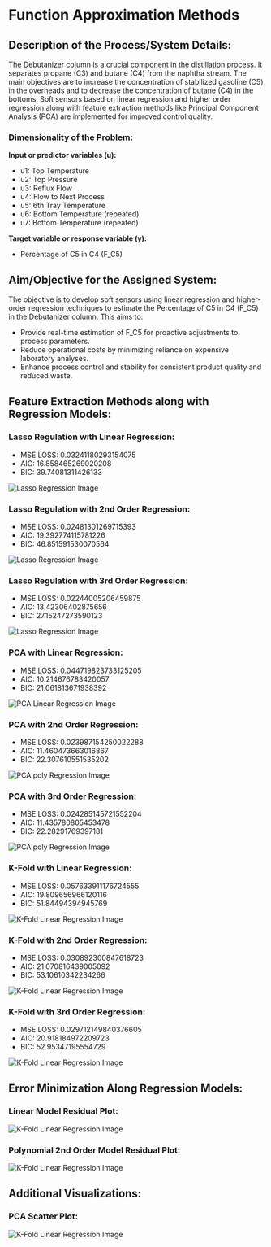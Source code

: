 # Function Approximation Methods

## Description of the Process/System Details:

The Debutanizer column is a crucial component in the distillation process. It separates propane (C3) and butane (C4) from the naphtha stream. The main objectives are to increase the concentration of stabilized gasoline (C5) in the overheads and to decrease the concentration of butane (C4) in the bottoms. Soft sensors based on linear regression and higher order regression along with feature extraction methods like Principal Component Analysis (PCA) are implemented for improved control quality.

### Dimensionality of the Problem:

**Input or predictor variables (u):**
- u1: Top Temperature
- u2: Top Pressure
- u3: Reflux Flow
- u4: Flow to Next Process
- u5: 6th Tray Temperature
- u6: Bottom Temperature (repeated)
- u7: Bottom Temperature (repeated)

**Target variable or response variable (y):**
- Percentage of C5 in C4 (F_C5)

## Aim/Objective for the Assigned System:

The objective is to develop soft sensors using linear regression and higher-order regression techniques to estimate the Percentage of C5 in C4 (F_C5) in the Debutanizer column. This aims to:
- Provide real-time estimation of F_C5 for proactive adjustments to process parameters.
- Reduce operational costs by minimizing reliance on expensive laboratory analyses.
- Enhance process control and stability for consistent product quality and reduced waste.

## Feature Extraction Methods along with Regression Models:

### Lasso Regulation with Linear Regression:
- MSE LOSS: 0.03241180293154075
- AIC: 16.858465269020208
- BIC: 39.74081311426133

![Lasso Regression Image](Results/Lasso-Linear.png)

### Lasso Regulation with 2nd Order Regression:
- MSE LOSS: 0.02481301269715393
- AIC: 19.392774115781226
- BIC: 46.851591530070564

![Lasso Regression Image](Results/Lasso-Poly-2.png)


### Lasso Regulation with 3rd Order Regression:
- MSE LOSS: 0.02244005206459875
- AIC: 13.42306402875656
- BIC: 27.15247273590123

![Lasso Regression Image](Results/Lasso-Poly-3.png)

### PCA with Linear Regression:
- MSE LOSS: 0.044719823733125205
- AIC: 10.214676783420057
- BIC: 21.061813671938392

![PCA Linear Regression Image](Results/PCA_Linear.png)

### PCA with 2nd Order Regression:
- MSE LOSS: 0.023987154250022288
- AIC: 11.460473663016867
- BIC: 22.307610551535202

![PCA poly Regression Image](Results/PCA_Poly_2.png)

### PCA with 3rd Order Regression:
- MSE LOSS: 0.024285145721552204
- AIC: 11.435780805453478
- BIC: 22.28291769397181

![PCA poly Regression Image](Results/PCA_Poly_3.png)

### K-Fold with Linear Regression:
- MSE LOSS: 0.057633911176724555
- AIC: 19.809656966120116
- BIC: 51.84494394945769

![K-Fold Linear Regression Image](Results/Kfold_Linear.png)

### K-Fold with 2nd Order Regression:
- MSE LOSS: 0.030892300847618723
- AIC: 21.070816439005092
- BIC: 53.10610342234266

![K-Fold Linear Regression Image](Results/Kfold_Poly_2.png)

### K-Fold with 3rd Order Regression:
- MSE LOSS: 0.029712149840376605
- AIC: 20.918184972209723
- BIC: 52.95347195554729

![K-Fold Linear Regression Image](Results/Kfold_Poly_3.png)

## Error Minimization Along Regression Models:

### Linear Model Residual Plot:
![K-Fold Linear Regression Image](Results/Linear_loss.png)


### Polynomial 2nd Order Model Residual Plot:
![K-Fold Linear Regression Image](Results/Poly_loss.png)


## Additional Visualizations:

### PCA Scatter Plot:
![K-Fold Linear Regression Image](Results/PCA-scatter-Plot.png)

